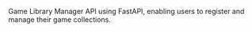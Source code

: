 Game Library Manager API using FastAPI, enabling users to register and manage their game collections.